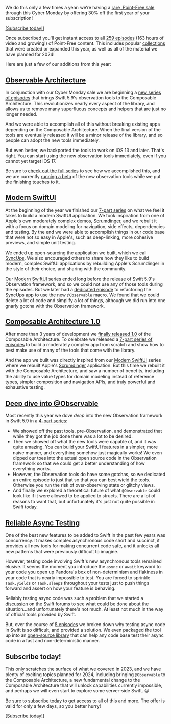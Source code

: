 We do this only a few times a year: we‘re having a 
[rare, Point-Free sale](/discounts/cyber-monday-plus-2023)
through this Cyber Monday by offering 30% off the first year of your subscription!

[[Subscribe today!]](/discounts/cyber-monday-plus-2023)

Once subscribed you'll get instant access to all [259 episodes][pf] (163 hours of video and
growing!) of Point-Free content. This includes popular [collections][collections] that were
created or expanded this year, as well as all of the material we have planned for 2024!

Here are just a few of our additions from this year:

## [Observable Architecture][observable-architecture-collection]

In conjunction with our Cyber Monday sale we are beginning a 
[new series of episodes][observable-arch-first-ep] that brings Swift 5.9's observation tools to the 
Composable Architecture. This revolutionizes nearly every aspect of the library, and allows us to 
remove many superfluous concepts and helpers that are just no longer needed.

And we were able to accomplish all of this without breaking existing apps depending on the 
Composable Architecture. When the final version of the tools are eventually released it will be a
minor release of the library, and so people can adopt the new tools immediately.

But even better, we backported the tools to work on iOS 13 and later. That's right. You can start
using the new observation tools immediately, even if you cannot yet target iOS 17.

Be sure to [check out the full series][observable-architecture-collection] to see how we 
accomplished this, and we are currently [running a beta][obs-arch-beta] of the new observation tools 
while we put the finishing touches to it.  

[obs-arch-beta]: https://github.com/pointfreeco/swift-composable-architecture/discussions/2594
[observable-architecture-collection]: /collections/composable-architecture/observable-architecture
[observable-arch-first-ep]: /episodes/ep259-observable-architecture-sneak-peek

## [Modern SwiftUI][modern-swiftui]

At the beginning of the year we finished our [7-part series][modern-swiftui] on what we feel it 
takes to build a modern SwiftUI application. We took inspiration from one of Apple's own moderately 
complex demos, [Scrumdinger][scrumdinger], and we rebuilt it with a focus on domain modeling for 
navigation, side effects, dependencies and testing. By the end we were able to accomplish things in 
our code base that were not so easy in Apple's, such as deep-linking, more cohesive previews, and 
simple unit testing.

We ended up open-sourcing the application we built, which we call [SyncUps][syncups]. We also 
encouraged others to share how they like to build modern, complex SwiftUI applications by rebuilding
Apple's Scrumdinger in the style of their choice, and sharing with the community.

Our [Modern SwiftUI][modern-swiftui] series ended long before the release of Swift 5.9's Observation
framework, and so we could not use any of those tools during the episodes. But we later had a 
[dedicated episode][observation-in-practice] to refactoring the SyncUps app to use the new 
`@Observable` macro. We found that we could delete a lot of code and simplify a lot of things, 
although we did run into one gnarly gotcha with the Observation framework.

## [Composable Architecture 1.0][tca-1.0-collection]

After more than 3 years of development we [finally released 1.0][tca-1.0-blog] of the Composable 
Architecture. To celebrate we released a [7-part series of episodes][tca-1.0-collection] to 
build a moderately complex app from scratch and show how to best make use of many of the tools
that come with the library.

And the app we built was directly inspired from our [Modern SwiftUI][modern-swiftui] series where
we rebuilt Apple's [Scrumdinger][scrumdinger] application. But this time we rebuilt it with the
Composable Architecture, and saw a number of benefits, including the ability to use value types
for domain modeling instead of reference types, simpler composition and navigation APIs, and
truly powerful and exhaustive testing.

## [Deep dive into @Observable][observation-collection]

Most recently this year we dove _deep_ into the new Observation framework in Swift 5.9 in a 
[4-part series][observation-collection]:

* We showed off the past tools, pre-Observation, and demonstrated that while they got the job done 
  there was a lot to be desired. 
* Then we showed off what the new tools were capable of, and it was quite amazing. You can build 
  your SwiftUI features in a simpler, more naive manner, and everything somehow just magically
  works! We even dipped our toes into the actual open source code in the Observation framework so
  that we could get a better understanding of how everything works.
* However, the Observation tools do have some gotchas, so we dedicated an entire episode to just 
  that so that you can best wield the tools. Otherwise you run the risk of over-observing state or 
  glitchy views.
* And finally we explored a theoretical future of what `@Observable` could look like if it were
  allowed to be applied to structs. There are a lot of reasons to want that, but unfortunately it's
  just not quite possible in Swift today.

## [Reliable Async Testing][reliable-testing]

One of the best new features to be added to Swift in the past few years was concurrency. It makes 
complex asynchronous code short and succinct, it provides all new tools for making concurrent code 
safe, and it unlocks all new patterns that were previously difficult to imagine.

However, testing code involving Swift's new asynchronous tools remained elusive. It seems the moment
you introduce the `async` or `await` keyword to your code you open up Pandora's box of
non-determinism and flakiness in your code that is nearly impossible to test. You are forced to
sprinkle `Task.yield`s or `Task.sleep`s throughout your tests just to push things forward and assert
on how your feature is behaving.

Reliably testing async code was such a problem that we started a 
[discussion][realiable-testing-forums] on the Swift forums to see what could be done about the 
situation…and unfortunately there's not much. At least not much in the way of official tools 
provided by Swift.

But, over the course of [5 episodes][reliable-testing] we broken down why testing async code in 
Swift is so difficult, and provided a solution. We even packaged the tool up into an
[open-source library][concurrency-extras-gh] that can help any code base test their async code
in a fast and non-deterministic manner.

## Subscribe today!

This only scratches the surface of what we covered in 2023, and we have plenty of exciting topics 
planned for 2024, including bringing `@Observable` to the Composable Architecture, a new fundamental 
change to the Composable Architecture that will unlock capabilities currently impossible, and 
perhaps we will even start to explore some server-side Swift. 😀

Be sure to [subscribe today][cyber-monday-sale] to get access to all of this and more. The
offer is valid for only a few days, so you better hurry!

[observation-collection]: /collections/swiftui/observation
[tca-1.0-blog]: /blog/posts/112-composable-architecture-1-0
[tca-1.0-collection]: /collections/composable-architecture/composable-architecture-1-0
[concurrency-extras-gh]: https://github.com/pointfreeco/swift-concurrency-extras
[reliable-testing-blog]: https://www.pointfree.co/blog/posts/110-reliably-testing-async-code-in-swift 
[reliable-testing]: https://www.pointfree.co/collections/concurrency/testing-async-code
[concurrency-collection]: https://www.pointfree.co/collections/concurrency
[realiable-testing-forums]: https://forums.swift.org/t/reliably-testing-code-that-adopts-swift-concurrency/57304
[scrumdinger]: https://developer.apple.com/tutorials/app-dev-training/transcribing-speech-to-text
[syncups]: http://github.com/pointfreeco/syncups 
[modern-swiftui]: https://www.pointfree.co/collections/swiftui/modern-swiftui
[observation-in-practice]: https://www.pointfree.co/collections/swiftui/observation/ep256-observation-in-practice
[pf]: /
[cyber-monday-sale]: http://pointfree.co/discounts/cyber-monday-plus-2023
[collections]: /collections

[[Subscribe today!]](http://pointfree.co/discounts/cyber-monday-plus-2023)
